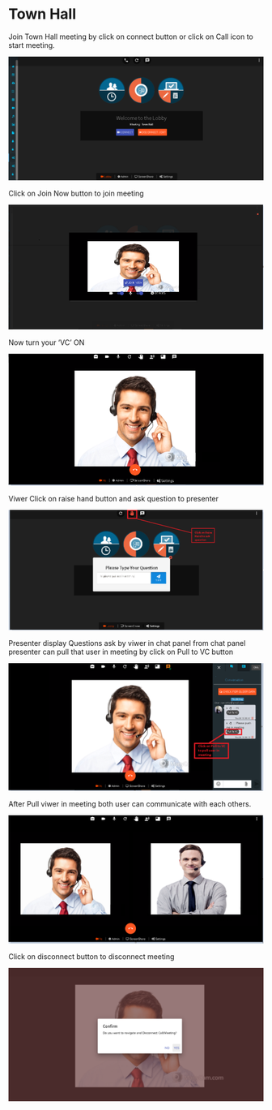 # Town Hall

Join Town Hall meeting by click on connect button or click on Call icon to start meeting.

![](../../.gitbook/assets/image%20%28173%29.png)

Click on Join Now button to join meeting

![](../../.gitbook/assets/image%20%28167%29.png)

Now turn your ‘VC’ ON

![](../../.gitbook/assets/image%20%28103%29.png)

Viwer Click on raise hand button and ask question to presenter

![](../../.gitbook/assets/image%20%2814%29.png)

Presenter display Questions ask by viwer in chat panel from chat panel presenter can pull that user in meeting by click on Pull to VC button

![](../../.gitbook/assets/image%20%28170%29.png)

After Pull viwer in meeting both user can communicate with each others.

![](../../.gitbook/assets/image%20%28141%29.png)

Click on disconnect button to disconnect meeting

![](../../.gitbook/assets/image%20%28149%29.png)

